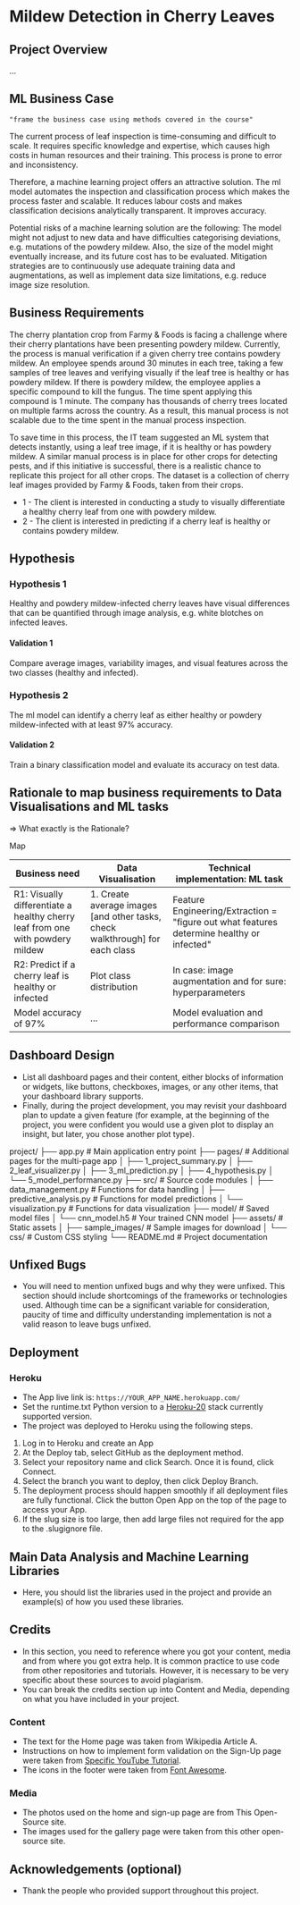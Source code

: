 # Mildew Detection in Cherry Leaves

## Project Overview

...

## ML Business Case

`"frame the business case using methods covered in the course"`

The current process of leaf inspection is time-consuming and difficult to scale. It requires specific knowledge and expertise, which causes high costs in human resources and their training. This process is prone to error and inconsistency.

Therefore, a machine learning project offers an attractive solution. The ml model automates the inspection and classification process which makes the process faster and scalable. It reduces labour costs and makes classification decisions analytically transparent. It improves accuracy.

Potential risks of a machine learning solution are the following: The model might not adjust to new data and have difficulties categorising deviations, e.g. mutations of the powdery mildew. Also, the size of the model might eventually increase, and its future cost has to be evaluated. Mitigation strategies are to continuously use adequate training data and augmentations, as well as implement data size limitations, e.g. reduce image size resolution.

## Business Requirements

The cherry plantation crop from Farmy & Foods is facing a challenge where their cherry plantations have been presenting powdery mildew. Currently, the process is manual verification if a given cherry tree contains powdery mildew. An employee spends around 30 minutes in each tree, taking a few samples of tree leaves and verifying visually if the leaf tree is healthy or has powdery mildew. If there is powdery mildew, the employee applies a specific compound to kill the fungus. The time spent applying this compound is 1 minute. The company has thousands of cherry trees located on multiple farms across the country. As a result, this manual process is not scalable due to the time spent in the manual process inspection.

To save time in this process, the IT team suggested an ML system that detects instantly, using a leaf tree image, if it is healthy or has powdery mildew. A similar manual process is in place for other crops for detecting pests, and if this initiative is successful, there is a realistic chance to replicate this project for all other crops. The dataset is a collection of cherry leaf images provided by Farmy & Foods, taken from their crops.

- 1 - The client is interested in conducting a study to visually differentiate a healthy cherry leaf from one with powdery mildew.
- 2 - The client is interested in predicting if a cherry leaf is healthy or contains powdery mildew.

## Hypothesis
### Hypothesis 1
Healthy and powdery mildew-infected cherry leaves have visual differences that can be quantified through image analysis, e.g. white blotches on infected leaves.
#### Validation 1
Compare average images, variability images, and visual features across the two classes (healthy and infected).

### Hypothesis 2
The ml model can identify a cherry leaf as either healthy or powdery mildew-infected with at least 97% accuracy.
#### Validation 2
Train a binary classification model and evaluate its accuracy on test data.

## Rationale to map business requirements to Data Visualisations and ML tasks

=> What exactly is the Rationale?

Map

| Business need | Data Visualisation | Technical implementation: ML task |
|---------------|--------------------|-----------------------------------|
|R1: Visually differentiate a healthy cherry leaf from one with powdery mildew | 1. Create average images [and other tasks, check walkthrough] for each class | Feature Engineering/Extraction = "figure out what features determine healthy or infected" |
| R2: Predict if a cherry leaf is healthy or infected | Plot class distribution | In case: image augmentation and for sure: hyperparameters |
| Model accuracy of 97% | ... | Model evaluation and performance comparison |

## Dashboard Design

- List all dashboard pages and their content, either blocks of information or widgets, like buttons, checkboxes, images, or any other items, that your dashboard library supports.
- Finally, during the project development, you may revisit your dashboard plan to update a given feature (for example, at the beginning of the project, you were confident you would use a given plot to display an insight, but later, you chose another plot type).

project/
├── app.py                 # Main application entry point
├── pages/                 # Additional pages for the multi-page app
│   ├── 1_project_summary.py
│   ├── 2_leaf_visualizer.py
│   ├── 3_ml_prediction.py
│   ├── 4_hypothesis.py
│   └── 5_model_performance.py
├── src/                   # Source code modules
│   ├── data_management.py         # Functions for data handling
│   ├── predictive_analysis.py     # Functions for model predictions
│   └── visualization.py           # Functions for data visualization
├── model/                 # Saved model files
│   └── cnn_model.h5       # Your trained CNN model
├── assets/                # Static assets
│   ├── sample_images/     # Sample images for download
│   └── css/               # Custom CSS styling
└── README.md              # Project documentation

## Unfixed Bugs

- You will need to mention unfixed bugs and why they were unfixed. This section should include shortcomings of the frameworks or technologies used. Although time can be a significant variable for consideration, paucity of time and difficulty understanding implementation is not a valid reason to leave bugs unfixed.

## Deployment

### Heroku

- The App live link is: `https://YOUR_APP_NAME.herokuapp.com/`
- Set the runtime.txt Python version to a [Heroku-20](https://devcenter.heroku.com/articles/python-support#supported-runtimes) stack currently supported version.
- The project was deployed to Heroku using the following steps.

1. Log in to Heroku and create an App
2. At the Deploy tab, select GitHub as the deployment method.
3. Select your repository name and click Search. Once it is found, click Connect.
4. Select the branch you want to deploy, then click Deploy Branch.
5. The deployment process should happen smoothly if all deployment files are fully functional. Click the button Open App on the top of the page to access your App.
6. If the slug size is too large, then add large files not required for the app to the .slugignore file.

## Main Data Analysis and Machine Learning Libraries

- Here, you should list the libraries used in the project and provide an example(s) of how you used these libraries.

## Credits

- In this section, you need to reference where you got your content, media and from where you got extra help. It is common practice to use code from other repositories and tutorials. However, it is necessary to be very specific about these sources to avoid plagiarism.
- You can break the credits section up into Content and Media, depending on what you have included in your project.

### Content

- The text for the Home page was taken from Wikipedia Article A.
- Instructions on how to implement form validation on the Sign-Up page were taken from [Specific YouTube Tutorial](https://www.youtube.com/).
- The icons in the footer were taken from [Font Awesome](https://fontawesome.com/).

### Media

- The photos used on the home and sign-up page are from This Open-Source site.
- The images used for the gallery page were taken from this other open-source site.

## Acknowledgements (optional)

- Thank the people who provided support throughout this project.

